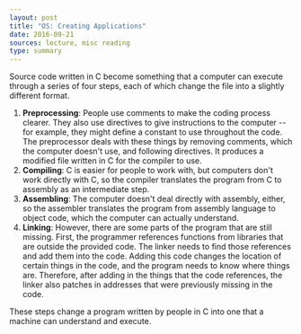 ```yaml
---
layout: post
title: "OS: Creating Applications"
date: 2016-09-21
sources: lecture, misc reading
type: summary
---
```


Source code written in C become something that a computer can execute through a series of four steps, each of which change the file into a slightly different format.

1. **Preprocessing**: People use comments to make the coding process clearer. They also use directives to give instructions to the computer -- for example, they might define a constant to use throughout the code. The preprocessor deals with these things by removing comments, which the computer doesn't use, and following directives. It produces a modified file written in C for the compiler to use.
2. **Compiling**: C is easier for people to work with, but computers don't work directly with C, so the compiler translates the program from C to assembly as an intermediate step.
3. **Assembling**: The computer doesn't deal directly with assembly, either, so the assembler translates the program from assembly language to object code, which the computer can actually understand.
4. **Linking**: However, there are some parts of the program that are still missing. First, the programmer references functions from libraries that are outside the provided code. The linker needs to find those references and add them into the code. Adding this code changes the location of certain things in the code, and the program needs to know where things are. Therefore, after adding in the things that the code references, the linker also patches in addresses that were previously missing in the code.

These steps change a program written by people in C into one that a machine can understand and execute.

